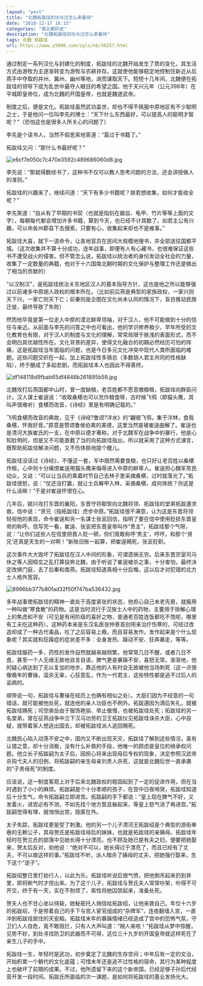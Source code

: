 ```yaml
---
layout: "post"
title: "北魏拓跋珪的功与过怎么来看待"
date: "2018-12-17 16:15"
categories: "南北朝历史"
description: "北魏拓跋珪的功与过怎么来看待"
tags: 北魏 拓跋珪
url: https://www.y5000.com/zgls/nb/36257.html
---
```






通过制定一系列汉化与封建化的制度，拓跋珪的北魏开始发生了质的变化，其生活方式由游牧为主逐渐转变为游牧与农耕并存。这就使他能够稳定地控制住新近从后燕手中夺取的并州、冀州、幽州等地，进而谋取天下。短短十几年间，北魏便在拓跋珪的领导下成为乱世中最夺人眼目的希望之国。他于天兴元年（公元398年）在平城即皇帝位，成为北魏的开国皇帝，也就是魏道武帝。

制度之后，便是文化。拓跋珪虽然武功盖世，却也不得不佩服中原地区有不少聪明之士，于是他问一位叫李先的博士：“天下什么东西最好，可以提高人的聪明才智呢？”（恐怕这也是很多人所关心的问题了）

李先是个读书人，当然不假思索地答道：“莫过于书籍了。”

拓跋珪又问：“那什么书最好呢？”

![e6cf7e050c7c470e3592c489686060d8.jpg](https://img.y5000.com/uploads/allimg/181031/e6cf7e050c7c470e3592c489686060d8.jpg)

李先说：“那就得数经书了，这种书不仅可以教人思考问题的方法，还会讲授做人的准则。”

拓跋珪的兴趣来了，继续问道：“天下有多少书籍呢？朕若想收集，如何才能收全呢？”

李先笑道：“自从有了早期的书契（也就是指刻在器皿、龟甲、竹片等等上面的文字），每朝每代都会增加许多书籍，算到今天，也已经不计其数了。如若主公有兴趣，可以命各州郡县下去搜索，只要有心，收集起来却也不是难事。”

拓跋珪大喜，就下一道命令，让各地官员在民间大规模地搜书，并全部送往国都平城。（这次收集并不算十分成功，连年战事，即便有人有心藏书，也很难保证这些书不遭受战火的侵害。但不管怎么说，拓跋珪以统治者的身份发动全社会的力量，收集了一定数量的典籍，他对于十六国南北朝时期的文化保护与整理工作还是做出了相当的贡献的）

“以汉制汉”，是拓跋珪统治关东地区汉人的基本指导方针，这也是他之所以能够强过以前诸多中原胡人政权的根本所在。（比如前后燕是典型的家族政权，一家兴则天下兴，一家亡则天下亡；前秦则是企图在文化尚未认同的情况下，盲目推动民族迁徙，最终导致了失败）

然而他毕竟是第一位走入中原的漠北鲜卑领袖，对于汉人，他不可能做到十分的信任与亲近。从前面与李先的问答之中也可看出，他的学识修养极少，早年所受的文化教育也有限，对于汉人的制度与文化的理解，常常局限于肤浅的表面形式，而不会明白其优越性所在。文化背景的差异，使得文化融合的初期必然经历可怕的阵痛，这是拓跋珪当年面临的问题，也是今日多元文化冲突中现代人类所面临的难题。这些问题交织在一起，加上拓跋珪性多猜忌（多数胡人君主共同的性格缺陷），终于酿成了多起悲剧，而拓跋珪本人也因此不得善终。

![df148118d9fbab65df4846b261895b59.jpg](https://img.y5000.com/uploads/allimg/181031/df148118d9fbab65df4846b261895b59.jpg)

北魏攻打后燕国都中山时，曾一度缺粮，老百姓都不愿意缴粮租，拓跋珪向群臣问计。汉人谋士崔逞说：“收取桑椹也可以充作粮食呀，古时候飞鸮（即猫头鹰，其叫声很难听）食椹而改音，《诗经》里是有明确记载的。”

飞鸮食椹而改音的典故，见于《诗经?鲁颂?泮水》的“翩彼飞鸮，集于泮林，食我桑椹，怀我好音。”原意是赞颂鲁侯伯禽的美德，这里当然是被崔逞曲解了。崔逞也是清河大族崔氏的一支，在中原以德才著称。对于北魏军在战争中的暴行，他是心知肚明的，但是又不可能直截了当的向拓跋珪指出，所以就采用了这种方式谏言，既帮助拓跋珪解决问题，又不伤体肤地提个醒儿。

拓跋珪没读过《诗经》，不懂这一套，军中既然需要食粮，也只好让老百姓以桑椹作租，心中则十分痛恨崔逞用猫头鹰来侮辱进入中原的鲜卑人。崔逞担心魏军劳民动众，又说：“可以让当兵的乘着时节自己去林子里采摘桑椹，过时就落光了。”拓跋珪很怒，说：“仗还没打赢，就让士兵解甲入林，采摘桑椹，成何体统？你这是什么话嘛！”于是对崔逞怀恨在心。

几年后，姚兴攻打东晋的襄阳，东晋守将郗恢向北魏将领、拓跋珪的堂弟拓跋遵求救，信中说：“贤兄（指拓跋珪）虎步中原。”拓跋珪很不满意，认为这是东晋将领轻视他的表现，命令崔逞和另一名谋士张衮回信，指明了要在信中使用贬损东晋皇帝的称呼。信写完一看，崔逞、张衮把东晋皇帝叫作“贵主”，拓跋珪那个气呀，说：“让你们这些人在信里把晋人贬一顿，你们竟敢称呼‘贵主’，哼哼，和那个‘贤兄’还真是天生的一对啊！”新账旧账一起算，把崔逞赐死，张衮贬职。

这次事件大大毁坏了拓跋珪在汉人中间的形象，可谓遗祸无穷。后来东晋宗室司马休之等人因桓玄之乱打算投奔北魏，由于听说了崔逞被杀之事，十分害怕，最终决定改换门庭，去了后秦和南燕。拓跋珪知道真相十分后悔，这以后才对犯错的北方士人格外宽容。

![8996bb377b80fad32f50f747ba536432.jpg](https://img.y5000.com/uploads/allimg/181031/8996bb377b80fad32f50f747ba536432.jpg)

多年战事使拓跋珪的精神一直处于高度紧张的状态，他担心自己未老先衰，就服用一种叫做“寒食散”的药物。这是当时流行于汉族士人中的药物，主要用于排解心理上的焦虑和不安（可见是有闲阶级的喜好之物，普通老百姓连饭都吃不饱呢，哪里有工夫吃这种药）。这种药本来是东汉名医张仲景首创用来治疗伤寒的，可经过改造却成了一种古代毒品，吃了之后容易上瘾，而且容易发作。发作起来是个什么现象呢？其实就和狂躁症的症状差不多：全身发热、躁动不安、狂奔暴走，等等。

拓跋珪服药一多，药性的发作自然就越来越频繁，他常常几日不醒，或者几日不食，甚至一个人无缘无故地自言自语，脾气更是暴躁不安，喜怒无常。渐渐地，他的疑心病达到了无以复加的地步，靠近他的人有时会无故被他当场刺死（这一点很像晚年的曹操，滥杀无辜，心狂意乱，作为一代君主，这些特性都是逃不过后人的诟病的。

顺带说一句，拓跋珪与曹操在经历上也确有相似之处）。大臣们因为不经意的一句错话，就可能被他处死，就连他的亲人功臣也不例外。拓跋遵因为酒后失礼，就被拓跋珪赐死；司空庾岳由于服饰艳丽、举止傲慢，也被拓跋珪处死；拓跋珪的另一名堂弟，曾在征燕战争中立下汉马功劳的卫王拓跋仪见拓跋珪诛杀大臣，心中自疑，就带着家人想逃出国去，却被拓跋珪派人追回赐死。

北魏民心陷入动荡不安之中，国内又不断出现天灾，拓跋珪了解到这些情况，虽有认错之意，却十分消极，没有什么补救的手段，他唯一的顾虑是皇位的继承权问题。他立长子拓跋嗣为太子后，因担心将来出现母后专权的现象，决定参照汉武帝杀钩弋夫人的旧例，将拓跋嗣的亲生母亲刘贵人杀死，这就是北魏后世一直承袭的“子贵母死”的制度。

应该说，这一制度客观上对于后来北魏政权的稳固起到了一定的促进作用，但在当时遇到了小小的麻烦。拓跋嗣是个十分孝顺的孩子，在宫中日夜啼哭，拓跋珪知道后十分生气，命令拓跋嗣立即进宫。拓跋嗣的手下都说：“皇上现在脾气不好，又发着火，进宫必有不测，不如先找个地方暂且躲起来，等皇上怒气消了再进宫。”拓跋嗣觉得有理，就悄悄出宫，隐匿在外。

太子失踪，拓跋珪更是受了刺激。他的另一个儿子清河王拓跋绍是个典型的游街串巷的无赖公子，其母贺氏是拓跋珪母后的妹妹，也就是拓跋珪的亲姨母。拓跋珪年轻时在贺兰氏的部落中见她长得十分漂亮，也不顾及她已是有夫之妇，便要把她娶来，贺太后反对，劝他说：“绝对不可以，她长得过于漂亮了，而且已经有了丈夫，不可以做这样的事。”拓跋珪不听，派人暗杀了姨母的丈夫，把她强行娶来，生下这个“逆子”。

拓跋绍整日里打劫行人，以此为乐。拓跋珪听说后很气愤，把他倒吊起来扔到井里，即将断气时才捞出来。为了这个儿子，拓跋珪与贺氏夫人常常吵架，吵得不可开交，终于有一天，实在不耐烦了，索性将她囚禁起来，准备处死。

贺夫人也不甘心坐以待毙，她秘密托人捎信给拓跋绍，让他来救自己。年仅十六岁的拓跋绍，于是带着自己的手下与宫人宦官组成的“杂牌军”，连夜翻墙入宫，一直冲到拓跋珪居住的天安殿。拓跋珪末年的暴躁情绪已经造成了宫中的恐怖气氛，守卫们人人自危，竟不敢阻拦，只有人大声叫道：“贼人来啦！”拓跋珪从梦中惊醒，见势不妙，到处寻找防卫的武器而不可得，这位三十九岁的开国皇帝就这样死在了亲生儿子的手中。

拓跋珪一生，年轻时是武功，初步奠定了北魏的生存空间；中年后有一定的文治，开始积累一个朝代的文化底蕴；可惜末年还是逃不过性格的宿命，其行为某种程度上也破坏了前期的成果。不过，他所遗留下来的这个新帝国，已经足够子孙后代经营开发一段时间。拓跋氏所面临的次一课题，是如何将拓跋珪的基业发扬光大。

  
